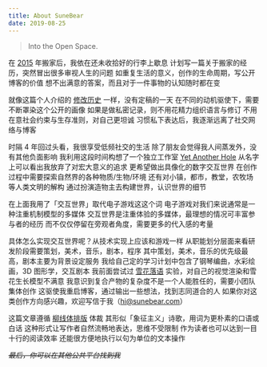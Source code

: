 ```yaml
---
title: About SuneBear
date: 2019-08-25
---
```


> Into the Open Space.

在 [2015](//sunebear.com/2015/paused) 年搬家后，我依在还未收拾好的行李上歇息
计划写一篇关于搬家的经历，突然冒出很多审视人生的问题
如重复生活的意义，创作的生命周期，写公开博客的价值
想不出满意的答案，而且对于一件事物的认知随时都在变

就像这篇个人介绍的 [修改历史](https://github.com/SuneBear/SB-Blog/commits/master/source/about/index.md) 一样，没有定稿的一天
在不同的动机驱使下，需要不断罩染这个公开的画像
如果是做私密记录，则不用花精力组织语言与修订
不用在意社会约束与生存准则，对自己更坦诚
习惯私下表达后，我逐渐远离了社交网络与博客

时隔 4 年回过头看，我很享受低频社交的生活
除了朋友会觉得我人间蒸发外，没有其他负面影响
我利用这段时间构想了一个独立工作室 [Yet Another Hole](http://YetAnotherHole.com)
从名字上可以看出我放弃了对宏大意义的追求
更希望做出具像化的数字交互世界
在创作过程中需要探索自然界的各种物质/生物/环境
还有对小镇，都市，教堂，农牧场等人类文明的解构
通过扮演造物主去构建世界，认识世界的细节

在上面我用了「交互世界」取代电子游戏这这个词
电子游戏对我们来说通常是一种注重机制模型的多媒体
交互世界是注重体验的多媒体，最理想的情况可丰富参与者的经历
而不仅仅停留在旁观者角度，需要更多的代入感的考量

具体怎么实现交互世界呢？从技术实现上应该和游戏一样
从职能划分层面来看研发阶段需要策划，美术，音乐，剧本，程序
其中策划，美术，音乐的优先级最高，剧本主要为背景设定服务
我给自己定的学习计划中包含了钢琴编曲，水彩绘画，3D 图形学，交互剧本
我前面尝试过 [雪花落语](https://www.notion.so/yetanotherhole/Snowfall-Space-724b28d106184d7a89c857cb80a0f2ac) 实验，对自己的视觉渲染和雪花生长模型不满意
我意识到复合产物的复杂度不是一个人能胜任的，需要小团队集体创作
这驱使我重启博客，通过输出一些想法，找到志同道合的人
如果你对这类创作方向感兴趣，欢迎写信于我（hi@sunebear.com）

这篇文章遵循 [柳线体排版](https://site.douban.com/231595/widget/notes/15933294/note/329745845/) 体裁
其形似「象征主义」诗歌，用词为更朴素的口语或白话
这种形式让写作者自然流畅地表达，思维不受限制
作为读者也可以达到一目十行的阅读效率
还能很方便地执行以句为单位的文本操作

~~*最后，你可以在其他公共平台找到我*~~
